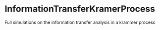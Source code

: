 # InformationTransferKramerProcess
Full  simulations on the information transfer analysis in a krammer process
